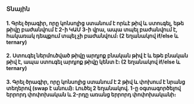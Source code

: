 ### Տնային 

#### 1. Գրել ծրագիր, որը կոնսոլից ստանում է որևէ թիվ և ստուգել, եթե թիվը բաժանվում է 2-ի ԿԱՄ 3-ի վրա, ապա տպել բաժանվում է, հակառակ դեպքում տպել չի բաժանվում։ (2 եղանակով if/else և ternary)
#### 2․ Ստուգել ներմուծված թիվը արդյոք բնական թիվ է և եթե բնական թիվ է, ապա ստուգել արդյոք թիվը կենտ է։ (2 եղանակով if/else և ternary)
#### 3. Գրել ծրագիր, որը կոնսոլից ստանում է 2 թիվ և փոխում է նրանց տեղերով (swap է անում): Լուծել 2 եղանակով․ 1-ը օգտագործելով երրորդ փոփոխական և 2-րդը առանց երրորդ փոփոխականի։
